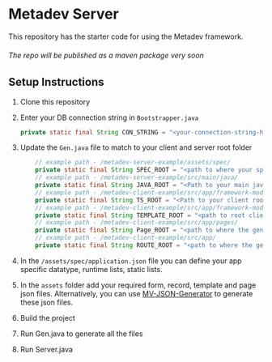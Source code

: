 # Metadev Server

This repository has the starter code for using the Metadev framework. 
###### The repo will be published as a maven package very soon

## Setup Instructions
1. Clone this repository
2. Enter your DB connection string in `Bootstrapper.java`
    ```java
    private static final String CON_STRING = "<your-connection-string-here>";
    ```
3. Update the `Gen.java` file to match to your client and server root folder
    ```java
        // example path - /metadev-server-example/assets/spec/
        private static final String SPEC_ROOT = "<path to where your spec files are on your server project>";
        // example path - /metadev-server-example/src/main/java/
        private static final String JAVA_ROOT = "<Path to your main java root dir>";
        // example path - /metadev-client-example/src/app/framework-modules/formdata/gen/
        private static final String TS_ROOT = "<Path to your client root TS folder where the generated models get stored>";
        // example path - /metadev-client-example/src/app/framework-modules/formdata/template/
        private static final String TEMPLATE_ROOT = "<path to root client folder on where to store the generated templates>";
        // example path - /metadev-client-example/src/app/pages/
        private static final String Page_ROOT = "<path to where the generated pages are to be store on your client app>";
        // example path - /metadev-client-example/src/app/
        private static final String ROUTE_ROOT = "<path to where the generated routes are to be store on your client app >";
    ```
4. In the `/assets/spec/application.json` file you can define your app specific datatype, runtime lists, static lists.  

5. In the `assets` folder add your required form, record, template and page json files. Alternatively, you can use [MV-JSON-Generator](https://github.com/supreethavadhani/angular-mv-json-generator) to generate these json files.

6. Build the project
7. Run Gen.java to generate all the files
8. Run Server.java 
